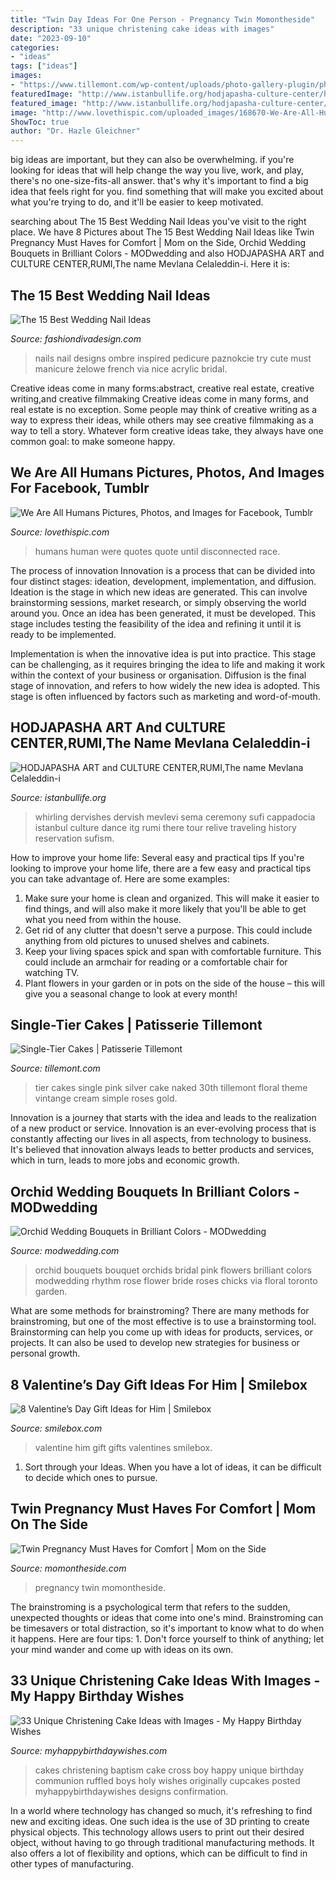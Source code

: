 ```yaml
---
title: "Twin Day Ideas For One Person - Pregnancy Twin Momontheside"
description: "33 unique christening cake ideas with images"
date: "2023-09-10"
categories:
- "ideas"
tags: ["ideas"]
images:
- "https://www.tillemont.com/wp-content/uploads/photo-gallery-plugin/photo-gallery/import/single_tier_cakes-pink_silver_30-6.jpg"
featuredImage: "http://www.istanbullife.org/hodjapasha-culture-center/hodjapasha-dervish-show4-small.jpg"
featured_image: "http://www.istanbullife.org/hodjapasha-culture-center/hodjapasha-dervish-show4-small.jpg"
image: "http://www.lovethispic.com/uploaded_images/168670-We-Are-All-Humans.png"
ShowToc: true
author: "Dr. Hazle Gleichner"
---
```



big ideas are important, but they can also be overwhelming. if you're looking for ideas that will help change the way you live, work, and play, there's no one-size-fits-all answer. that's why it's important to find a big idea that feels right for you. find something that will make you excited about what you're trying to do, and it'll be easier to keep motivated.

	

		
searching about The 15 Best Wedding Nail Ideas you've visit to the right place. We have 8 Pictures about The 15 Best Wedding Nail Ideas like Twin Pregnancy Must Haves for Comfort | Mom on the Side, Orchid Wedding Bouquets in Brilliant Colors - MODwedding and also HODJAPASHA ART and CULTURE CENTER,RUMI,The name Mevlana Celaleddin-i. Here it is:
		
    
## The 15 Best Wedding Nail Ideas

<img loading=lazy src="https://www.fashiondivadesign.com/wp-content/uploads/2014/06/wedding-nails-9.jpg" onerror="this.onerror=null;this.src='https://tse2.mm.bing.net/th?id=OIP.IH3K2Gdv3djhX8XJ8MxRQQHaJ4&amp;pid=15.1';" alt="The 15 Best Wedding Nail Ideas">

_Source: fashiondivadesign.com_

>nails nail designs ombre inspired pedicure paznokcie try cute must manicure żelowe french via nice acrylic bridal. 

	

Creative ideas come in many forms:abstract, creative real estate, creative writing,and creative filmmaking
Creative ideas come in many forms, and real estate is no exception. Some people may think of creative writing as a way to express their ideas, while others may see creative filmmaking as a way to tell a story. Whatever form creative ideas take, they always have one common goal: to make someone happy.

    
## We Are All Humans Pictures, Photos, And Images For Facebook, Tumblr

<img loading=lazy src="http://www.lovethispic.com/uploaded_images/168670-We-Are-All-Humans.png" onerror="this.onerror=null;this.src='https://tse3.mm.bing.net/th?id=OIP.od8anEIP_tv_29-r2KJqGAHaJ4&amp;pid=15.1';" alt="We Are All Humans Pictures, Photos, and Images for Facebook, Tumblr">

_Source: lovethispic.com_

>humans human were quotes quote until disconnected race. 

	

The process of innovation
Innovation is a process that can be divided into four distinct stages: ideation, development, implementation, and diffusion.
Ideation is the stage in which new ideas are generated. This can involve brainstorming sessions, market research, or simply observing the world around you. Once an idea has been generated, it must be developed. This stage includes testing the feasibility of the idea and refining it until it is ready to be implemented.

Implementation is when the innovative idea is put into practice. This stage can be challenging, as it requires bringing the idea to life and making it work within the context of your business or organisation. Diffusion is the final stage of innovation, and refers to how widely the new idea is adopted. This stage is often influenced by factors such as marketing and word-of-mouth.

    
## HODJAPASHA ART And CULTURE CENTER,RUMI,The Name Mevlana Celaleddin-i

<img loading=lazy src="http://www.istanbullife.org/hodjapasha-culture-center/hodjapasha-dervish-show4-small.jpg" onerror="this.onerror=null;this.src='https://tse4.mm.bing.net/th?id=OIP.rKBOiF7-j_L8PATMJQvbBgAAAA&amp;pid=15.1';" alt="HODJAPASHA ART and CULTURE CENTER,RUMI,The name Mevlana Celaleddin-i">

_Source: istanbullife.org_

>whirling dervishes dervish mevlevi sema ceremony sufi cappadocia istanbul culture dance itg rumi there tour relive traveling history reservation sufism. 

	

How to improve your home life: Several easy and practical tips
If you're looking to improve your home life, there are a few easy and practical tips you can take advantage of. Here are some examples:
1. Make sure your home is clean and organized. This will make it easier to find things, and will also make it more likely that you'll be able to get what you need from within the house.
2. Get rid of any clutter that doesn't serve a purpose. This could include anything from old pictures to unused shelves and cabinets.
3. Keep your living spaces spick and span with comfortable furniture. This could include an armchair for reading or a comfortable chair for watching TV. 
4. Plant flowers in your garden or in pots on the side of the house – this will give you a seasonal change to look at every month! 

    
## Single-Tier Cakes | Patisserie Tillemont

<img loading=lazy src="https://www.tillemont.com/wp-content/uploads/photo-gallery-plugin/photo-gallery/import/single_tier_cakes-pink_silver_30-6.jpg" onerror="this.onerror=null;this.src='https://tse2.mm.bing.net/th?id=OIP.Girdax7WBXt-4eKXQtopzAAAAA&amp;pid=15.1';" alt="Single-Tier Cakes | Patisserie Tillemont">

_Source: tillemont.com_

>tier cakes single pink silver cake naked 30th tillemont floral theme vintange cream simple roses gold. 

	

Innovation is a journey that starts with the idea and leads to the realization of a new product or service. Innovation is an ever-evolving process that is constantly affecting our lives in all aspects, from technology to business. It's believed that innovation always leads to better products and services, which in turn, leads to more jobs and economic growth.

    
## Orchid Wedding Bouquets In Brilliant Colors - MODwedding

<img loading=lazy src="https://s28830.pcdn.co/wp-content/uploads/orchid-wedding-bouquets-10-09212015-km.jpg" onerror="this.onerror=null;this.src='https://tse4.mm.bing.net/th?id=OIP.cr76TMixaNanoKIpKzQl1gHaLH&amp;pid=15.1';" alt="Orchid Wedding Bouquets in Brilliant Colors - MODwedding">

_Source: modwedding.com_

>orchid bouquets bouquet orchids bridal pink flowers brilliant colors modwedding rhythm rose flower bride roses chicks via floral toronto garden. 

	

What are some methods for brainstroming?
There are many methods for brainstroming, but one of the most effective is to use a brainstorming tool. Brainstorming can help you come up with ideas for products, services, or projects. It can also be used to develop new strategies for business or personal growth.

    
## 8 Valentine’s Day Gift Ideas For Him | Smilebox

<img loading=lazy src="https://www.smilebox.com/blog/wp-content/uploads/sites/2/2019/02/valentines-day-gifts-for-him-1024x683.jpg" onerror="this.onerror=null;this.src='https://tse4.mm.bing.net/th?id=OIP.qVDYogXqE06jtx83NfljqwHaE8&amp;pid=15.1';" alt="8 Valentine’s Day Gift Ideas for Him | Smilebox">

_Source: smilebox.com_

>valentine him gift gifts valentines smilebox. 

	

1. Sort through your Ideas. When you have a lot of ideas, it can be difficult to decide which ones to pursue.

    
## Twin Pregnancy Must Haves For Comfort | Mom On The Side

<img loading=lazy src="https://momontheside.com/wp-content/uploads/2017/03/Untitled-design-9.png" onerror="this.onerror=null;this.src='https://tse1.mm.bing.net/th?id=OIP.WpT--CLqsgYo0yiaH2hiQwHaGN&amp;pid=15.1';" alt="Twin Pregnancy Must Haves for Comfort | Mom on the Side">

_Source: momontheside.com_

>pregnancy twin momontheside. 

	

The brainstroming is a psychological term that refers to the sudden, unexpected thoughts or ideas that come into one's mind. Brainstroming can be timesavers or total distraction, so it's important to know what to do when it happens. Here are four tips: 1. Don't force yourself to think of anything; let your mind wander and come up with ideas on its own. 
    
## 33 Unique Christening Cake Ideas With Images - My Happy Birthday Wishes

<img loading=lazy src="https://www.myhappybirthdaywishes.com/wp-content/uploads/2016/09/ruffled-cross-baptism-cakes-for-boys.jpg" onerror="this.onerror=null;this.src='https://tse1.mm.bing.net/th?id=OIP.w8dbLOqK8AgKmpLds7T1sgHaK0&amp;pid=15.1';" alt="33 Unique Christening Cake Ideas with Images - My Happy Birthday Wishes">

_Source: myhappybirthdaywishes.com_

>cakes christening baptism cake cross boy happy unique birthday communion ruffled boys holy wishes originally cupcakes posted myhappybirthdaywishes designs confirmation. 

	

In a world where technology has changed so much, it's refreshing to find new and exciting ideas. One such idea is the use of 3D printing to create physical objects. This technology allows users to print out their desired object, without having to go through traditional manufacturing methods. It also offers a lot of flexibility and options, which can be difficult to find in other types of manufacturing.


